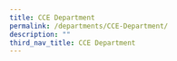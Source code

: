 ```yaml
---
title: CCE Department
permalink: /departments/CCE-Department/
description: ""
third_nav_title: CCE Department
---
```

